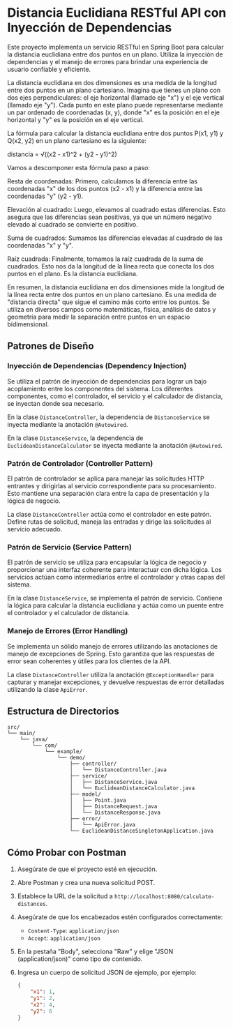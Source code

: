 # Distancia Euclidiana RESTful API con Inyección de Dependencias

Este proyecto implementa un servicio RESTful en Spring Boot para calcular la distancia euclidiana entre dos puntos en un plano. Utiliza la inyección de dependencias y el manejo de errores para brindar una experiencia de usuario confiable y eficiente.

La distancia euclidiana en dos dimensiones es una medida de la longitud entre dos puntos en un plano cartesiano. Imagina que tienes un plano con dos ejes perpendiculares: el eje horizontal (llamado eje "x") y el eje vertical (llamado eje "y"). Cada punto en este plano puede representarse mediante un par ordenado de coordenadas (x, y), donde "x" es la posición en el eje horizontal y "y" es la posición en el eje vertical.

La fórmula para calcular la distancia euclidiana entre dos puntos P(x1, y1) y Q(x2, y2) en un plano cartesiano es la siguiente:

distancia = √((x2 - x1)^2 + (y2 - y1)^2)

Vamos a descomponer esta fórmula paso a paso:

Resta de coordenadas: Primero, calculamos la diferencia entre las coordenadas "x" de los dos puntos (x2 - x1) y la diferencia entre las coordenadas "y" (y2 - y1).

Elevación al cuadrado: Luego, elevamos al cuadrado estas diferencias. Esto asegura que las diferencias sean positivas, ya que un número negativo elevado al cuadrado se convierte en positivo.

Suma de cuadrados: Sumamos las diferencias elevadas al cuadrado de las coordenadas "x" y "y".

Raíz cuadrada: Finalmente, tomamos la raíz cuadrada de la suma de cuadrados. Esto nos da la longitud de la línea recta que conecta los dos puntos en el plano. Es la distancia euclidiana.

En resumen, la distancia euclidiana en dos dimensiones mide la longitud de la línea recta entre dos puntos en un plano cartesiano. Es una medida de "distancia directa" que sigue el camino más corto entre los puntos. Se utiliza en diversos campos como matemáticas, física, análisis de datos y geometría para medir la separación entre puntos en un espacio bidimensional.

## Patrones de Diseño

### Inyección de Dependencias (Dependency Injection)

Se utiliza el patrón de inyección de dependencias para lograr un bajo acoplamiento entre los componentes del sistema. Los diferentes componentes, como el controlador, el servicio y el calculador de distancia, se inyectan donde sea necesario.

En la clase `DistanceController`, la dependencia de `DistanceService` se inyecta mediante la anotación `@Autowired`.

En la clase `DistanceService`, la dependencia de `EuclideanDistanceCalculator` se inyecta mediante la anotación `@Autowired`.

### Patrón de Controlador (Controller Pattern)

El patrón de controlador se aplica para manejar las solicitudes HTTP entrantes y dirigirlas al servicio correspondiente para su procesamiento. Esto mantiene una separación clara entre la capa de presentación y la lógica de negocio.

La clase `DistanceController` actúa como el controlador en este patrón. Define rutas de solicitud, maneja las entradas y dirige las solicitudes al servicio adecuado.

### Patrón de Servicio (Service Pattern)

El patrón de servicio se utiliza para encapsular la lógica de negocio y proporcionar una interfaz coherente para interactuar con dicha lógica. Los servicios actúan como intermediarios entre el controlador y otras capas del sistema.

En la clase `DistanceService`, se implementa el patrón de servicio. Contiene la lógica para calcular la distancia euclidiana y actúa como un puente entre el controlador y el calculador de distancia.

### Manejo de Errores (Error Handling)

Se implementa un sólido manejo de errores utilizando las anotaciones de manejo de excepciones de Spring. Esto garantiza que las respuestas de error sean coherentes y útiles para los clientes de la API.

La clase `DistanceController` utiliza la anotación `@ExceptionHandler` para capturar y manejar excepciones, y devuelve respuestas de error detalladas utilizando la clase `ApiError`.

## Estructura de Directorios
```
src/
└── main/
    └── java/
        └── com/
            └── example/
                └── demo/
                    ├── controller/
                    │   └── DistanceController.java
                    ├── service/
                    │   ├── DistanceService.java
                    │   └── EuclideanDistanceCalculator.java
                    ├── model/
                    │   ├── Point.java
                    │   ├── DistanceRequest.java
                    │   └── DistanceResponse.java
                    ├── error/
                    │   └── ApiError.java
                    └── EuclideanDistanceSingletonApplication.java
```

## Cómo Probar con Postman

1. Asegúrate de que el proyecto esté en ejecución.

2. Abre Postman y crea una nueva solicitud POST.

3. Establece la URL de la solicitud a `http://localhost:8080/calculate-distances`.

4. Asegúrate de que los encabezados estén configurados correctamente:
   - `Content-Type`: `application/json`
   - `Accept`: `application/json`

5. En la pestaña "Body", selecciona "Raw" y elige "JSON (application/json)" como tipo de contenido.

6. Ingresa un cuerpo de solicitud JSON de ejemplo, por ejemplo:
   ```json
   {
       "x1": 1,
       "y1": 2,
       "x2": 4,
       "y2": 6
   }

